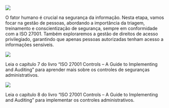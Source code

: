 ![](https://infnet.online/wp-content/uploads/2024/12/LD3.jpg)

O fator humano é crucial na segurança da informação. Nesta etapa, vamos focar na gestão de pessoas, abordando a importância da triagem, treinamento e conscientização de segurança, sempre em conformidade com a ISO 27001. Também exploraremos a gestão de direitos de acesso privilegiado, garantindo que apenas pessoas autorizadas tenham acesso a informações sensíveis.

![](https://infnet.online/wp-content/uploads/2024/11/ISO-27001-Controls-A-guide-to-implementing-and-auditing-Second-edition.jpeg)

Leia o capítulo 7 do livro “ISO 27001 Controls – A Guide to Implementing and Auditing” para aprender mais sobre os controles de seguranças administrativos.  


![](https://infnet.online/wp-content/uploads/2024/11/ISO-27001-Controls-A-guide-to-implementing-and-auditing-Second-edition.jpeg)

Leia o capítulo 8 do livro “ISO 27001 Controls – A Guide to Implementing and Auditing” para implementar os controles administrativos.  
